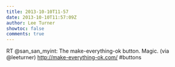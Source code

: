 ```yaml
---
title: 2013-10-10T11-57
date: 2013-10-10T11:57:09Z
author: Lee Turner
showtoc: false
comments: true
---
```


RT @san_san_myint: The make-everything-ok button. Magic. (via @leeturner) http://make-everything-ok.com/
#buttons

